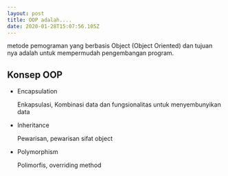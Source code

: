 ```yaml
---
layout: post
title: OOP adalah....
date: 2020-01-28T15:07:56.105Z
---
```

metode pemograman yang berbasis Object (Object Oriented) dan tujuan nya adalah untuk mempermudah pengembangan program.

## Konsep OOP

* Encapsulation

  Enkapsulasi, Kombinasi data dan fungsionalitas untuk menyembunyikan data
* Inheritance

  Pewarisan, pewarisan sifat object
* Polymorphism

  Polimorfis, overriding method
